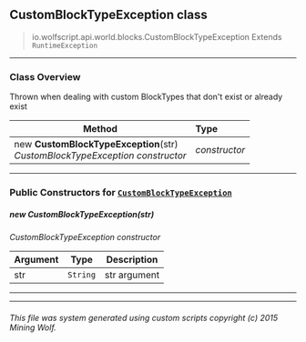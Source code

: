 ## CustomBlockTypeException __class__

>io.wolfscript.api.world.blocks.CustomBlockTypeException
>Extends `RuntimeException`

---

### Class Overview

Thrown when dealing with custom BlockTypes that don't exist or already exist

Method | Type   
--- | :--- 
new __CustomBlockTypeException__(str) <br> _CustomBlockTypeException constructor_ | _constructor_



---

### Public Constructors for [`CustomBlockTypeException`](CustomBlockTypeException.md)

##### <a id='customblocktypeexception'></a>new __CustomBlockTypeException__(str) 

_CustomBlockTypeException constructor_

Argument | Type | Description  
--- | --- | --- 
str | `String` | str argument

---
---


###### This file was system generated using custom scripts copyright (c) 2015 Mining Wolf.
	

